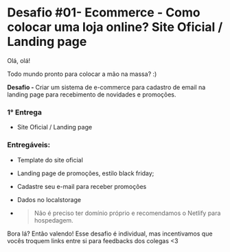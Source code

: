 # Desafio #01-  Ecommerce - Como colocar uma loja online? Site Oficial / Landing page
Olá, olá!

Todo mundo pronto para colocar a mão na massa? :)

<b> Desafio - </b>Criar um sistema de e-commerce para cadastro de email na landing page para recebimento de novidades e promoções.

### 1° Entrega 

- Site Oficial / Landing page  

### Entregáveis: 

- Template do site oficial 

- Landing page de promoções, estilo black friday; 

- Cadastre seu e-mail para receber promoções 

- Dados no localstorage

- >Não é preciso ter domínio próprio e recomendamos o Netlify para hospedagem.

Bora lá? Então valendo! Esse desafio é individual, mas incentivamos que vocês troquem links entre si para feedbacks dos colegas <3